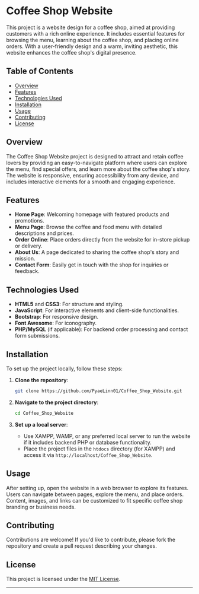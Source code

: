 # Coffee Shop Website

This project is a website design for a coffee shop, aimed at providing customers with a rich online experience. It includes essential features for browsing the menu, learning about the coffee shop, and placing online orders. With a user-friendly design and a warm, inviting aesthetic, this website enhances the coffee shop's digital presence.

## Table of Contents

- [Overview](#overview)
- [Features](#features)
- [Technologies Used](#technologies-used)
- [Installation](#installation)
- [Usage](#usage)
- [Contributing](#contributing)
- [License](#license)

## Overview

The Coffee Shop Website project is designed to attract and retain coffee lovers by providing an easy-to-navigate platform where users can explore the menu, find special offers, and learn more about the coffee shop's story. The website is responsive, ensuring accessibility from any device, and includes interactive elements for a smooth and engaging experience.

## Features

- **Home Page**: Welcoming homepage with featured products and promotions.
- **Menu Page**: Browse the coffee and food menu with detailed descriptions and prices.
- **Order Online**: Place orders directly from the website for in-store pickup or delivery.
- **About Us**: A page dedicated to sharing the coffee shop's story and mission.
- **Contact Form**: Easily get in touch with the shop for inquiries or feedback.

## Technologies Used

- **HTML5** and **CSS3**: For structure and styling.
- **JavaScript**: For interactive elements and client-side functionalities.
- **Bootstrap**: For responsive design.
- **Font Awesome**: For iconography.
- **PHP/MySQL** (if applicable): For backend order processing and contact form submissions.

## Installation

To set up the project locally, follow these steps:

1. **Clone the repository**:

   ```bash
   git clone https://github.com/PyaeLinn01/Coffee_Shop_Website.git
   ```

2. **Navigate to the project directory**:

   ```bash
   cd Coffee_Shop_Website
   ```

3. **Set up a local server**:

   - Use XAMPP, WAMP, or any preferred local server to run the website if it includes backend PHP or database functionality.
   - Place the project files in the `htdocs` directory (for XAMPP) and access it via `http://localhost/Coffee_Shop_Website`.

## Usage

After setting up, open the website in a web browser to explore its features. Users can navigate between pages, explore the menu, and place orders. Content, images, and links can be customized to fit specific coffee shop branding or business needs.

## Contributing

Contributions are welcome! If you'd like to contribute, please fork the repository and create a pull request describing your changes.

## License

This project is licensed under the [MIT License](LICENSE).

---
